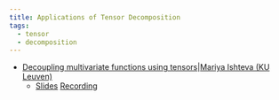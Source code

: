 ```yaml
---
title: Applications of Tensor Decomposition
tags:
  - tensor
  - decomposition
---
```

 - [Decoupling multivariate functions using tensors](https://drive.google.com/file/d/1VDtmsjk4dbo1Ks-k29sKu9k_Rup6D4_e/view?usp=sharing)|[Mariya Ishteva (KU Leuven)](https://www.kuleuven.be/wieiswie/en/person/00050783)
	 - [Slides](https://drive.google.com/file/d/16Bj05Qt7NkGvI5_kWzLJ9Xw9J1-tUrx3/view?usp=sharing)  [Recording](https://youtu.be/gvn0cKxv8d4)